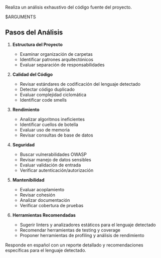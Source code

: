 Realiza un análisis exhaustivo del código fuente del proyecto.

$ARGUMENTS

## Pasos del Análisis

1. **Estructura del Proyecto**
   - Examinar organización de carpetas
   - Identificar patrones arquitectónicos
   - Evaluar separación de responsabilidades

2. **Calidad del Código**
   - Revisar estándares de codificación del lenguaje detectado
   - Detectar código duplicado
   - Evaluar complejidad ciclomática
   - Identificar code smells

3. **Rendimiento**
   - Analizar algoritmos ineficientes
   - Identificar cuellos de botella
   - Evaluar uso de memoria
   - Revisar consultas de base de datos

4. **Seguridad**
   - Buscar vulnerabilidades OWASP
   - Revisar manejo de datos sensibles
   - Evaluar validación de entrada
   - Verificar autenticación/autorización

5. **Mantenibilidad**
   - Evaluar acoplamiento
   - Revisar cohesión
   - Analizar documentación
   - Verificar cobertura de pruebas

6. **Herramientas Recomendadas**
   - Sugerir linters y analizadores estáticos para el lenguaje detectado
   - Recomendar herramientas de testing y coverage
   - Proponer herramientas de profiling y análisis de rendimiento

Responde en español con un reporte detallado y recomendaciones específicas para el lenguaje detectado. 